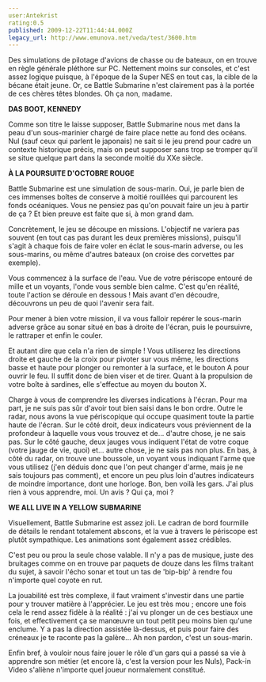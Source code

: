 ```yaml
---
user:Antekrist
rating:0.5
published: 2009-12-22T11:44:44.000Z
legacy_url: http://www.emunova.net/veda/test/3600.htm
---
```

Des simulations de pilotage d'avions de chasse ou de bateaux, on en trouve en règle générale pléthore sur PC. Nettement moins sur consoles, et c'est assez logique puisque, à l'époque de la Super NES en tout cas, la cible de la bécane était jeune. Or, ce Battle Submarine n'est clairement pas à la portée de ces chères têtes blondes. Oh ça non, madame.  

  

**DAS BOOT, KENNEDY**  

Comme son titre le laisse supposer, Battle Submarine nous met dans la peau d'un sous-marinier chargé de faire place nette au fond des océans. Nul (sauf ceux qui parlent le japonais) ne sait si le jeu prend pour cadre un contexte historique précis, mais on peut supposer sans trop se tromper qu'il se situe quelque part dans la seconde moitié du XXe siècle.  

  

**À LA POURSUITE D'OCTOBRE ROUGE**  

Battle Submarine est une simulation de sous-marin. Oui, je parle bien de ces immenses boîtes de conserve à moitié rouillées qui parcourent les fonds océaniques. Vous ne pensiez pas qu'on pouvait faire un jeu à partir de ça ? Et bien preuve est faite que si, à mon grand dam.  

Concrètement, le jeu se découpe en missions. L'objectif ne variera pas souvent (en tout cas pas durant les deux premières missions), puisqu'il s'agit à chaque fois de faire voler en éclat le sous-marin adverse, ou les sous-marins, ou même d'autres bateaux (on croise des corvettes par exemple).  

Vous commencez à la surface de l'eau. Vue de votre périscope entouré de mille et un voyants, l'onde vous semble bien calme. C'est qu'en réalité, toute l'action se déroule en dessous ! Mais avant d'en découdre, découvrons un peu de quoi l'avenir sera fait.  

Pour mener à bien votre mission, il va vous falloir repérer le sous-marin adverse grâce au sonar situé en bas à droite de l'écran, puis le poursuivre, le rattraper et enfin le couler.  

Et autant dire que cela n'a rien de simple ! Vous utiliserez les directions droite et gauche de la croix pour pivoter sur vous même, les directions basse et haute pour plonger ou remonter à la surface, et le bouton A pour ouvrir le feu. Il suffit donc de bien viser et de tirer. Quant à la propulsion de votre boîte à sardines, elle s'effectue au moyen du bouton X.  

Charge à vous de comprendre les diverses indications à l'écran. Pour ma part, je ne suis pas sûr d'avoir tout bien saisi dans le bon ordre. Outre le radar, nous avons la vue périscopique qui occupe quasiment toute la partie haute de l'écran. Sur le côté droit, deux indicateurs vous préviennent de la profondeur à laquelle vous vous trouvez et de... d'autre chose, je ne sais pas. Sur le côté gauche, deux jauges vous indiquent l'état de votre coque (votre jauge de vie, quoi) et... autre chose, je ne sais pas non plus. En bas, à côté du radar, on trouve une boussole, un voyant vous indiquant l'arme que vous utilisez (j'en déduis donc que l'on peut changer d'arme, mais je ne sais toujours pas comment), et encore un peu plus loin d'autres indicateurs de moindre importance, dont une horloge. Bon, ben voilà les gars. J'ai plus rien à vous apprendre, moi. Un avis ? Qui ça, moi ?  

  

**WE ALL LIVE IN A YELLOW SUBMARINE**  

Visuellement, Battle Submarine est assez joli. Le cadran de bord fourmille de détails le rendant totalement abscons, et la vue à travers le périscope est plutôt sympathique. Les animations sont également assez crédibles.  

C'est peu ou prou la seule chose valable. Il n'y a pas de musique, juste des bruitages comme on en trouve par paquets de douze dans les films traitant du sujet, à savoir l'écho sonar et tout un tas de 'bip-bip' à rendre fou n'importe quel coyote en rut.  

La jouabilité est très complexe, il faut vraiment s'investir dans une partie pour y trouver matière à l'apprécier. Le jeu est très mou ; encore une fois cela le rend assez fidèle à la réalité : j'ai vu plonger un de ces bestiaux une fois, et effectivement ça se manœuvre un tout petit peu moins bien qu'une enclume. Y a pas la direction assistée là-dessus, et puis pour faire des créneaux je te raconte pas la galère... Ah non pardon, c'est un sous-marin.  

Enfin bref, à vouloir nous faire jouer le rôle d'un gars qui a passé sa vie à apprendre son métier (et encore là, c'est la version pour les Nuls), Pack-in Video s'aliène n'importe quel joueur normalement constitué.